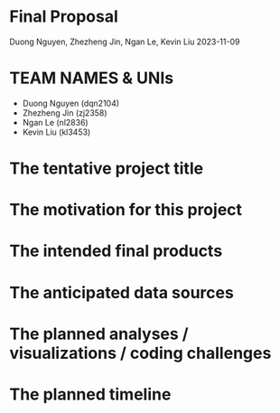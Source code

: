 Final Proposal
================
Duong Nguyen, Zhezheng Jin, Ngan Le, Kevin Liu
2023-11-09

# TEAM NAMES & UNIs

- Duong Nguyen (dqn2104)
- Zhezheng Jin (zj2358)
- Ngan Le (nl2836)
- Kevin Liu (kl3453)

# The tentative project title

# The motivation for this project

# The intended final products

# The anticipated data sources

# The planned analyses / visualizations / coding challenges

# The planned timeline
